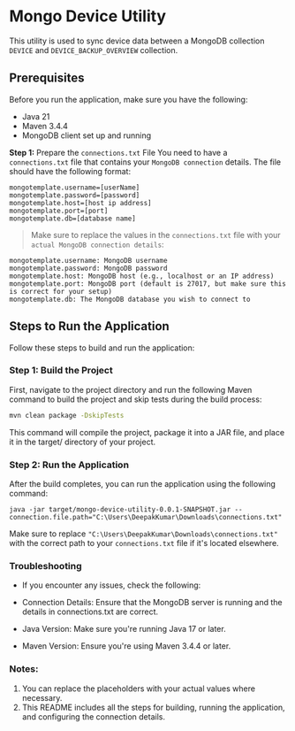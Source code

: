 # Mongo Device Utility

This utility is used to sync device data between a MongoDB collection `DEVICE` and `DEVICE_BACKUP_OVERVIEW` collection.

## Prerequisites

Before you run the application, make sure you have the following:

- Java 21
- Maven 3.4.4
- MongoDB client set up and running

**Step 1:** Prepare the `connections.txt` File
You need to have a `connections.txt` file that contains your `MongoDB connection` details. The file should have the following format:

```
mongotemplate.username=[userName]
mongotemplate.password=[password]
mongotemplate.host=[host ip address]
mongotemplate.port=[port]
mongotemplate.db=[database name]
```
> Make sure to replace the values in the `connections.txt` file with your `actual MongoDB connection details`:

```
mongotemplate.username: MongoDB username
mongotemplate.password: MongoDB password
mongotemplate.host: MongoDB host (e.g., localhost or an IP address)
mongotemplate.port: MongoDB port (default is 27017, but make sure this is correct for your setup)
mongotemplate.db: The MongoDB database you wish to connect to
```
## Steps to Run the Application

Follow these steps to build and run the application:

### Step 1: Build the Project

First, navigate to the project directory and run the following Maven command to build the project and skip tests during the build process:

```bash
mvn clean package -DskipTests
```
This command will compile the project, package it into a JAR file, and place it in the target/ directory of your project.

### Step 2: Run the Application
After the build completes, you can run the application using the following command:

```
java -jar target/mongo-device-utility-0.0.1-SNAPSHOT.jar --connection.file.path="C:\Users\DeepakKumar\Downloads\connections.txt"
```

Make sure to replace `"C:\Users\DeepakKumar\Downloads\connections.txt"` with the correct path to your `connections.txt` file if it's located elsewhere.



### Troubleshooting
- If you encounter any issues, check the following:

- Connection Details: Ensure that the MongoDB server is running and the details in connections.txt are correct.

- Java Version: Make sure you're running Java 17 or later.

- Maven Version: Ensure you're using Maven 3.4.4 or later.

### Notes:
1. You can replace the placeholders with your actual values where necessary.
2. This README includes all the steps for building, running the application, and configuring the connection details.
